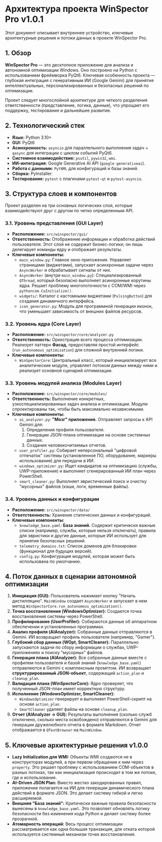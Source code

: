 # Архитектура проекта WinSpector Pro v1.0.1

Этот документ описывает внутреннее устройство, ключевые архитектурные решения и потоки данных в проекте WinSpector Pro.

## 1. Обзор

**WinSpector Pro** — это десктопное приложение для анализа и автономной оптимизации Windows. Оно построено на Python с использованием фреймворка PyQt6. Ключевая особенность проекта — глубокая интеграция с генеративным ИИ (Google Gemini) для принятия интеллектуальных, персонализированных и безопасных решений по оптимизации.

Проект следует многослойной архитектуре для четкого разделения ответственности (представление, логика, данные), что упрощает его поддержку, тестирование и дальнейшее развитие.

## 2. Технологический стек

- **Язык:** Python 3.10+
- **GUI:** PyQt6
- **Асинхронность:** `asyncio` для параллельного выполнения задач + `qasync` для интеграции с циклом событий PyQt6.
- **Системное взаимодействие:** `psutil`, `pywin32`, `wmi`.
- **ИИ-интеграция:** Google Generative AI API (`google-generativeai`).
- **Работа с данными:** `PyYAML` для конфигураций и базы знаний.
- **Сборка:** PyInstaller.
- **Тестирование:** `pytest` с плагинами `pytest-qt` и `pytest-asyncio`.

## 3. Структура слоев и компонентов

Проект разделен на три основных логических слоя, которые взаимодействуют друг с другом по четко определенным API.

### 3.1. Уровень представления (GUI Layer)

- **Расположение:** `src/winspector/gui/`
- **Ответственность:** Отображение информации и обработка действий пользователя. Этот слой не содержит бизнес-логики; он лишь делегирует команды ядру и отображает результаты.
- **Ключевые компоненты:**
    - `main_window.py`: Главное окно приложения. Управляет страницами (виджетами), запускает асинхронные задачи через `AsyncWorker` и обрабатывает сигналы от них.
    - `AsyncWorker` (внутри `main_window.py`): Специализированный `QThread`, который безопасно выполняет асинхронные корутины ядра. Решает проблему многопоточности с COM/WMI через `pythoncom.CoInitialize()`.
    - `widgets/`: Каталог с кастомными виджетами (`PulsingButton`) для создания динамичного интерфейса.
    - `icon_generator.py`: Модуль для программной генерации иконок, что уменьшает зависимость от внешних файлов ресурсов.

### 3.2. Уровень ядра (Core Layer)

- **Расположение:** `src/winspector/core/analyzer.py`
- **Ответственность:** Оркестрация всего процесса оптимизации. Реализует паттерн **Фасад**, предоставляя простой интерфейс (`run_autonomous_optimization`) для сложной внутренней логики.
- **Ключевые компоненты:**
    - `WinSpectorCore`: Центральный класс, который инициализирует все аналитические модули, управляет потоком данных между ними и реализует основной сценарий оптимизации.

### 3.3. Уровень модулей анализа (Modules Layer)

- **Расположение:** `src/winspector/core/modules/`
- **Ответственность:** Выполнение конкретных, узкоспециализированных задач анализа и оптимизации. Модули спроектированы так, чтобы быть максимально независимыми.
- **Ключевые компоненты:**
    - `ai_analyzer.py`: **"Мозг" приложения.** Отправляет запросы к API Gemini для:
        1.  Определения профиля пользователя.
        2.  Генерации JSON-плана оптимизации на основе системных данных.
        3.  Создания человекочитаемых отчетов.
    - `user_profiler.py`: Собирает неперсональный "цифровой отпечаток" системы (установленное ПО, оборудование, маркеры использования) для передачи в ИИ.
    - `windows_optimizer.py`: Ищет кандидатов на оптимизацию (службы, UWP-приложения) и выполняет сгенерированный ИИ план через PowerShell.
    - `smart_cleaner.py`: Выполняет эвристический поиск и очистку "мусорных" файлов (кэши, логи, временные файлы).

### 3.4. Уровень данных и конфигурации

- **Расположение:** `src/winspector/data/`
- **Ответственность:** Хранение статических данных и конфигураций.
- **Ключевые компоненты:**
    - `knowledge_base.yaml`: **База знаний.** Содержит критически важные списки (например, службы, которые нельзя отключать), правила для эвристики и другие данные, которые ИИ использует для принятия безопасных решений.
    - `telemetry_domains.txt`: Список доменов для блокировки (функционал для будущих версий).
    - `config.py`: Конфигурация модулей, которая может быть использована по умолчанию.

## 4. Поток данных в сценарии автономной оптимизации

1.  **Инициация (GUI):** Пользователь нажимает кнопку "Начать дистилляцию". `MainWindow` создает `AsyncWorker` и запускает в нем метод `WinSpectorCore.run_autonomous_optimization()`.
2.  **Точка восстановления (WindowsOptimizer):** Создается точка восстановления системы через PowerShell.
3.  **Профилирование (UserProfiler):** Собираются данные об аппаратном обеспечении и установленных программах.
4.  **Анализ профиля (AIAnalyzer):** Собранные данные отправляются в Gemini. ИИ возвращает профиль пользователя (например, "Gamer").
5.  **Глубокий сбор данных (WOpt, SmartCleaner):** Параллельно запускаются задачи по сбору информации о службах, UWP-приложениях и поиску "мусорных" файлов.
6.  **Генерация плана (AIAnalyzer):** Все собранные данные вместе с профилем пользователя и базой знаний (`knowledge_base.yaml`) отправляются в Gemini с комплексным промптом. ИИ возвращает **структурированный JSON-объект**, содержащий `action_plan` и `cleanup_plan`.
7.  **Валидация плана (WinSpectorCore):** Ядро проверяет, что полученный JSON-план имеет корректную структуру.
8.  **Исполнение (WindowsOptimizer, SmartCleaner):**
    - `WindowsOptimizer` генерирует и выполняет PowerShell-скрипт на основе `action_plan`.
    - `SmartCleaner` удаляет файлы на основе `cleanup_plan`.
9.  **Отчет (AIAnalyzer -> GUI):** Результаты выполнения (сколько служб отключено, сколько места освобождено) отправляются в Gemini для генерации дружелюбного отчета в формате Markdown. Отчет отображается в `QTextBrowser` на `MainWindow`.

## 5. Ключевые архитектурные решения v1.0.0

- **Lazy Initialization для WMI:** Объекты WMI создаются не в конструкторах модулей, а при первом обращении к ним через `property`. Это решает проблему с использованием COM-объектов в разных потоках, так как инициализация происходит в том же потоке, где и использование.
- **AI-Driven JSON Plan:** Вместо жестко закодированных правил, приложение полагается на ИИ для генерации динамического плана действий в формате JSON. Это делает систему гибкой и легко расширяемой.
- **Внешняя "База знаний":** Критически важные правила безопасности вынесены в `knowledge_base.yaml`. Это позволяет обновлять логику безопасности без изменения кода Python и делает систему более прозрачной.
- **Атомарность операций:** Весь процесс оптимизации рассматривается как одна большая транзакция, для отката которой используется системный механизм точек восстановления.